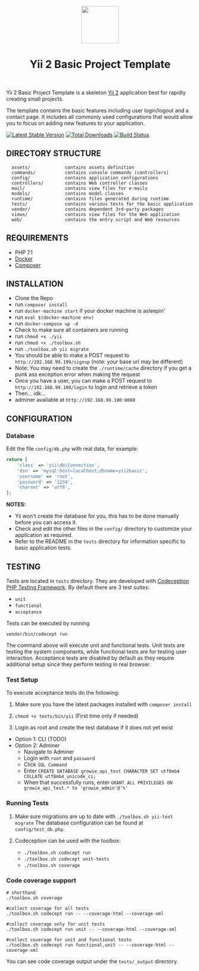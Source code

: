 <p align="center">
    <a href="https://github.com/yiisoft" target="_blank">
        <img src="https://avatars0.githubusercontent.com/u/993323" height="100px">
    </a>
    <h1 align="center">Yii 2 Basic Project Template</h1>
    <br>
</p>

Yii 2 Basic Project Template is a skeleton [Yii 2](http://www.yiiframework.com/) application best for
rapidly creating small projects.

The template contains the basic features including user login/logout and a contact page.
It includes all commonly used configurations that would allow you to focus on adding new
features to your application.

[![Latest Stable Version](https://img.shields.io/packagist/v/yiisoft/yii2-app-basic.svg)](https://packagist.org/packages/yiisoft/yii2-app-basic)
[![Total Downloads](https://img.shields.io/packagist/dt/yiisoft/yii2-app-basic.svg)](https://packagist.org/packages/yiisoft/yii2-app-basic)
[![Build Status](https://travis-ci.org/yiisoft/yii2-app-basic.svg?branch=master)](https://travis-ci.org/yiisoft/yii2-app-basic)

DIRECTORY STRUCTURE
-------------------

      assets/             contains assets definition
      commands/           contains console commands (controllers)
      config/             contains application configurations
      controllers/        contains Web controller classes
      mail/               contains view files for e-mails
      models/             contains model classes
      runtime/            contains files generated during runtime
      tests/              contains various tests for the basic application
      vendor/             contains dependent 3rd-party packages
      views/              contains view files for the Web application
      web/                contains the entry script and Web resources



REQUIREMENTS
------------

* PHP 7.1
* [Docker](https://docs.docker.com/)
* [Composer](https://getcomposer.org/doc/00-intro.md#installation-linux-unix-macos)


INSTALLATION
------------
* Clone the Repo
* run `composer install`
* run `docker-machine start` if your docker machine is asleepin'
* run `eval $(docker-machine env)`
* run `docker-compose up -d`
* Check to make sure all containers are running
* run `chmod +x ./yii`
* run `chmod +x ./toolbox.sh`
* run `./toolbox.sh yii migrate`
* You should be able to make a POST request to `http://192.168.99.199/signup` (note: your base url may be different)
* Note: You may need to create the `./runtime/cache` directory if you get a punk ass exception error when making the request
* Once you have a user, you can make a POST request to `http://192.168.99.100/login` to login and retrieve a token
* Then... idk...
* adminer available at `http://192.168.99.100:8080`


CONFIGURATION
-------------

### Database

Edit the file `config/db.php` with real data, for example:

```php
return [
    'class' => 'yii\db\Connection',
    'dsn' => 'mysql:host=localhost;dbname=yii2basic',
    'username' => 'root',
    'password' => '1234',
    'charset' => 'utf8',
];
```

**NOTES:**
- Yii won't create the database for you, this has to be done manually before you can access it.
- Check and edit the other files in the `config/` directory to customize your application as required.
- Refer to the README in the `tests` directory for information specific to basic application tests.


TESTING
-------

Tests are located in `tests` directory. They are developed with [Codeception PHP Testing Framework](http://codeception.com/).
By default there are 3 test suites:

- `unit`
- `functional`
- `acceptance`

Tests can be executed by running

```
vendor/bin/codecept run
```

The command above will execute unit and functional tests. Unit tests are testing the system components, while functional
tests are for testing user interaction. Acceptance tests are disabled by default as they require additional setup since
they perform testing in real browser. 


### Test Setup

To execute acceptance tests do the following:  

1. Make sure you have the latest packages installed with `composer install`
2. `chmod +x tests/bin/yii` (First time only if needed)

3. Login as root and create the test database if it does not yet exist
* Option 1: CLI (TODO)
* Option 2: Adminer
    - Navigate to Adminer
    - Login with `root` and `password`
    - Click `SQL Command`
    - Enter `CREATE DATABASE growie_api_test CHARACTER SET utf8mb4 COLLATE utf8mb4_unicode_ci;`
    - When that successfully runs, enter `GRANT ALL PRIVILEGES ON growie_api_test.* to 'growie_admin'@'%'`


### Running Tests
1. Make sure migrations are up to date with `./toolbox.sh yii-test migrate`
   The database configuration can be found at `config/test_db.php`.

2. Codeception can be used with the toolbox:  
    * `./toolbox.sh codecept run`
    * `./toolbox.sh codecept unit-tests`
    * `./toolbox.sh coverage` 
### Code coverage support

```
# shorthand
./toolbox.sh coverage

#collect coverage for all tests
./toolbox.sh codecept run -- --coverage-html --coverage-xml

#collect coverage only for unit tests
./toolbox.sh codecept run unit -- --coverage-html --coverage-xml

#collect coverage for unit and functional tests
./toolbox.sh codecept run functional,unit -- --coverage-html --coverage-xml
```

You can see code coverage output under the `tests/_output` directory.
